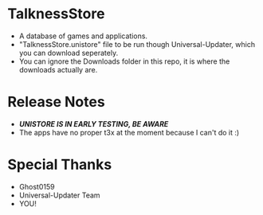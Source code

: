 # TalknessStore
- A database of games and applications.
- "TalknessStore.unistore" file to be run though Universal-Updater, which you can download seperately.
- You can ignore the Downloads folder in this repo, it is where the downloads actually are.

# Release Notes
- ***UNISTORE IS IN EARLY TESTING, BE AWARE***
- The apps have no proper t3x at the moment because I can't do it :)

# Special Thanks
- Ghost0159
- Universal-Updater Team
- YOU!
